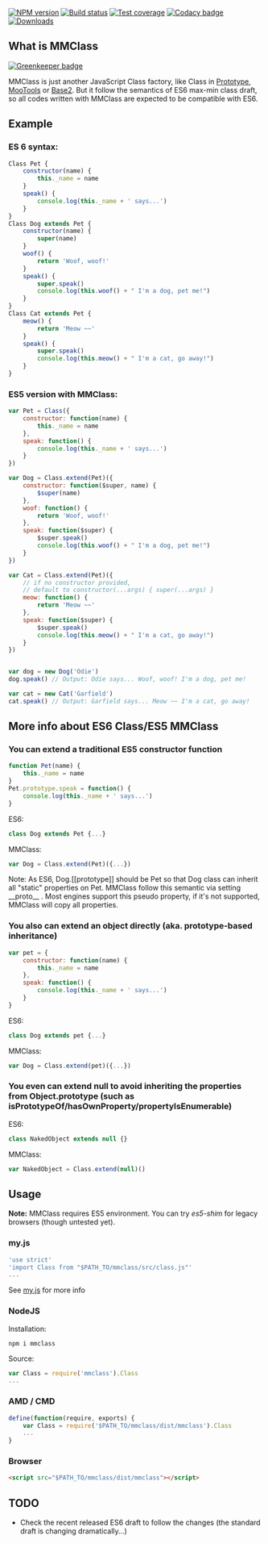 [![NPM version][npm-image]][npm-url]
[![Build status][travis-image]][travis-url]
[![Test coverage][coveralls-image]][coveralls-url]
[![Codacy badge][codacy-image]][codacy-url]
[![Downloads][downloads-image]][npm-url]


## What is MMClass ##

[![Greenkeeper badge](https://badges.greenkeeper.io/hax/mmclass.svg)](https://greenkeeper.io/)

MMClass is just another JavaScript Class factory,
like Class in [Prototype](http://prototypejs.org/learn/class-inheritance),
[MooTools](http://mootools.net/docs/core/Class/Class) or
[Base2](http://base2.googlecode.com/svn/version/1.0.2/doc/base2.html#/doc/!base2.Base).
But it follow the semantics of ES6 max-min class draft,
so all codes written with MMClass are expected to be compatible with ES6.

## Example ##

### ES 6 syntax: ###

```js
Class Pet {
	constructor(name) {
		this._name = name
	}
	speak() {
		console.log(this._name + ' says...')
	}
}
Class Dog extends Pet {
	constructor(name) {
		super(name)
	}
	woof() {
		return 'Woof, woof!'
	}
	speak() {
		super.speak()
		console.log(this.woof() + " I'm a dog, pet me!")
	}
}
Class Cat extends Pet {
	meow() {
		return 'Meow ~~'
	}
	speak() {
		super.speak()
		console.log(this.meow() + " I'm a cat, go away!")
	}
}
```

### ES5 version with MMClass: ###

```js
var Pet = Class({
	constructor: function(name) {
		this._name = name
	},
	speak: function() {
		console.log(this._name + ' says...')
	}
})

var Dog = Class.extend(Pet)({
	constructor: function($super, name) {
		$super(name)
	},
	woof: function() {
		return 'Woof, woof!'
	},
	speak: function($super) {
		$super.speak()
		console.log(this.woof() + " I'm a dog, pet me!")
	}
})

var Cat = Class.extend(Pet)({
	// if no constructor provided,
	// default to constructor(...args) { super(...args) }
	meow: function() {
		return 'Meow ~~'
	},
	speak: function($super) {
		$super.speak()
		console.log(this.meow() + " I'm a cat, go away!")
	}
})


var dog = new Dog('Odie')
dog.speak() // Output: Odie says... Woof, woof! I'm a dog, pet me!

var cat = new Cat('Garfield')
cat.speak() // Output: Garfield says... Meow ~~ I'm a cat, go away!
```

## More info about ES6 Class/ES5 MMClass ##

### You can extend a traditional ES5 constructor function ###

```js
function Pet(name) {
	this._name = name
}
Pet.prototype.speak = function() {
	console.log(this._name + ' says...')
}
```

ES6:

```js
class Dog extends Pet {...}
```

MMClass:

```js
var Dog = Class.extend(Pet)({...})
```

Note: As ES6, Dog.[[prototype]] should be Pet so that Dog class can inherit
all "static" properties on Pet. MMClass follow this semantic via setting
\_\_proto\_\_ . Most engines support this pseudo property, if it's not supported,
MMClass will copy all properties.

### You also can extend an object directly (aka. prototype-based inheritance) ###

```js
var pet = {
	constructor: function(name) {
		this._name = name
	},
	speak: function() {
		console.log(this._name + ' says...')
	}
}
```

ES6:

```js
class Dog extends pet {...}
```

MMClass:

```js
var Dog = Class.extend(pet)({...})
```

### You even can extend null to avoid inheriting the properties from Object.prototype (such as isPrototypeOf/hasOwnProperty/propertyIsEnumerable) ###

ES6:

```js
class NakedObject extends null {}
```

MMClass:

```js
var NakedObject = Class.extend(null)()
```

###

## Usage ##

**Note:** MMClass requires ES5 environment. You can try _es5-shim_ for legacy browsers (though untested yet).

### my.js ###

```js
'use strict'
'import Class from "$PATH_TO/mmclass/src/class.js"'
...
```
See [my.js](http://github.com/hax/my.js/) for more info

### NodeJS ###

Installation:
```
npm i mmclass
```

Source:
```js
var Class = require('mmclass').Class
...
```

### AMD / CMD ###

```js
define(function(require, exports) {
	var Class = require('$PATH_TO/mmclass/dist/mmclass').Class
	...
}
```

### Browser ###

```html
<script src="$PATH_TO/mmclass/dist/mmclass"></script>
```

## TODO ##

* Check the recent released ES6 draft to follow the changes
(the standard draft is changing dramatically...)


[npm-image]: https://img.shields.io/npm/v/mmclass.svg?style=flat-square
[npm-url]: https://npmjs.org/package/mmclass
[travis-image]: https://img.shields.io/travis/hax/mmclass/v0.4.x.svg?style=flat-square
[travis-url]: https://travis-ci.org/hax/mmclass
[coveralls-image]: https://img.shields.io/coveralls/hax/mmclass/v0.4.x.svg?style=flat-square
[coveralls-url]: https://coveralls.io/r/hax/mmclass?branch=v0.4.x
[downloads-image]: http://img.shields.io/npm/dm/mmclass.svg?style=flat-square
[codacy-image]: https://img.shields.io/codacy/4ce5706252da43709594735f4728ad83.svg?style=flat-square
[codacy-url]: https://www.codacy.com/public/hax/mmclass
